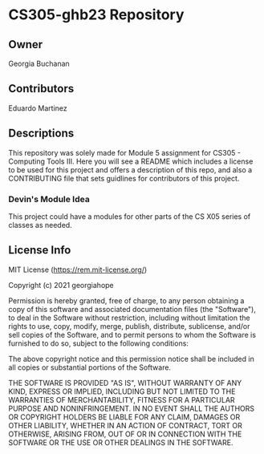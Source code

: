 # CS305-ghb23 Repository
## Owner
Georgia Buchanan
## Contributors
Eduardo Martinez
## Descriptions
This repository was solely made for Module 5 assignment for CS305 - Computing Tools III. Here you will see a README which includes a license to be used for this project and offers a description of this repo, and also a CONTRIBUTING file that sets guidlines for contributors of this project.
### Devin's Module Idea
This project could have a modules for other parts of the CS X05 series of classes as needed.
## License Info
MIT License (https://rem.mit-license.org/)

Copyright (c) 2021 georgiahope

Permission is hereby granted, free of charge, to any person obtaining a copy
of this software and associated documentation files (the "Software"), to deal
in the Software without restriction, including without limitation the rights
to use, copy, modify, merge, publish, distribute, sublicense, and/or sell
copies of the Software, and to permit persons to whom the Software is
furnished to do so, subject to the following conditions:

The above copyright notice and this permission notice shall be included in all
copies or substantial portions of the Software.

THE SOFTWARE IS PROVIDED "AS IS", WITHOUT WARRANTY OF ANY KIND, EXPRESS OR
IMPLIED, INCLUDING BUT NOT LIMITED TO THE WARRANTIES OF MERCHANTABILITY,
FITNESS FOR A PARTICULAR PURPOSE AND NONINFRINGEMENT. IN NO EVENT SHALL THE
AUTHORS OR COPYRIGHT HOLDERS BE LIABLE FOR ANY CLAIM, DAMAGES OR OTHER
LIABILITY, WHETHER IN AN ACTION OF CONTRACT, TORT OR OTHERWISE, ARISING FROM,
OUT OF OR IN CONNECTION WITH THE SOFTWARE OR THE USE OR OTHER DEALINGS IN THE
SOFTWARE.
